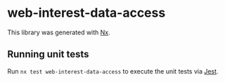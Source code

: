 # web-interest-data-access

This library was generated with [Nx](https://nx.dev).

## Running unit tests

Run `nx test web-interest-data-access` to execute the unit tests via [Jest](https://jestjs.io).

